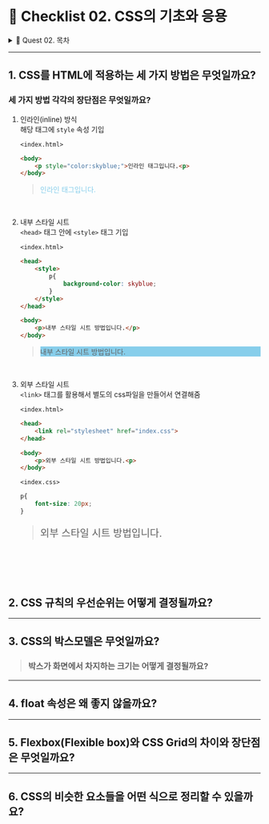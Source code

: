 # 📃 Checklist 02. CSS의 기초와 응용

<details><summary>💌 Quest 02. 목차</summary>

[1. CSS를 HTML에 적용하는 세 가지 방법](#1-css를-html에-적용하는-세-가지-방법은-무엇일까요)  
[2. CSS 규칙의 우선순위](#2-css-규칙의-우선순위는-어떻게-결정될까요)     
[3. CSS의 박스모델](#3-css의-박스모델은-무엇일까요)  
[4. float 속성은 왜 좋지 않을까](#4-float-속성은-왜-좋지-않을까요)  
[5. Flexbox(Flexible box)와 CSS Grid의 차이와 장단점](#5-flexboxflexible-box와-css-grid의-차이와-장단점은-무엇일까요)  
[6. CSS의 비슷한 요소들을 어떤 식으로 정리](#6-css의-비슷한-요소들을-어떤-식으로-정리할-수-있을까요)

</details>

---

## 1. CSS를 HTML에 적용하는 세 가지 방법은 무엇일까요?
### 세 가지 방법 각각의 장단점은 무엇일까요?
1. 인라인(inline) 방식  
    해당 태그에 `style` 속성 기입
    
    `<index.html>`
    ```html
    <body>
        <p style="color:skyblue;">인라인 태그입니다.<p>
    </body>
    ```
    ><p style="color:skyblue;">인라인 태그입니다.<p>

<br>

2. 내부 스타일 시트  
    `<head>` 태그 안에 `<style>` 태그 기입

    `<index.html>`
    ```html
    <head>
        <style>
            p{
                background-color: skyblue;
            }
        </style>
    </head>

    <body>
        <p>내부 스타일 시트 방법입니다.</p>
    </body>
    ```
    ><p style="background-color: skyblue;">내부 스타일 시트 방법입니다.</p>

<br>

3. 외부 스타일 시트  
`<link>` 태그를 활용해서 별도의 css파일을 만들어서 연결해줌

    `<index.html>`
    ```html
    <head>
        <link rel="stylesheet" href="index.css">
    </head>

    <body>
        <p>외부 스타일 시트 방법입니다.<p>
    </body>
    ```

    `<index.css>`
    ```css
    p{
        font-size: 20px;
    }
    ```
    ><p style="font-size: 20px;">외부 스타일 시트 방법입니다.</p>
<br><br>
---
## 2. CSS 규칙의 우선순위는 어떻게 결정될까요?

---
## 3. CSS의 박스모델은 무엇일까요? 
> ### 박스가 화면에서 차지하는 크기는 어떻게 결정될까요?

---
## 4. float 속성은 왜 좋지 않을까요?

---
## 5. Flexbox(Flexible box)와 CSS Grid의 차이와 장단점은 무엇일까요?

---
## 6. CSS의 비슷한 요소들을 어떤 식으로 정리할 수 있을까요?